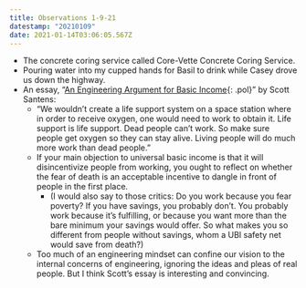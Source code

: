 ```yaml
---
title: Observations 1-9-21
datestamp: "20210109"
date: 2021-01-14T03:06:05.567Z
---
```

- The concrete coring service called Core-Vette Concrete Coring Service.
- Pouring water into my cupped hands for Basil to drink while Casey drove us down the highway.
- An essay, “[An Engineering Argument for Basic Income](https://scottsantens.com/engineering-argument-for-unconditional-universal-basic-income-ubi-fault-tolerance-graceful-failure-redundancy?utm_source=densediscovery){: .pol}” by Scott Santens:
	- “We wouldn’t create a life support system on a space station where in order to receive oxygen, one would need to work to obtain it. Life support is life support. Dead people can’t work. So make sure people get oxygen so they can stay alive. Living people will do much more work than dead people.”
	- If your main objection to universal basic income is that it will disincentivize people from working, you ought to reflect on whether the fear of death is an acceptable incentive to dangle in front of people in the first place.
		- (I would also say to those critics: Do you work because you fear poverty? If you have savings, you probably don’t. You probably work because it’s fulfilling, or because you want more than the bare minimum your savings would offer. So what makes you so different from people without savings, whom a UBI safety net would save from death?)
	- Too much of an engineering mindset can confine our vision to the internal concerns of engineering, ignoring the ideas and pleas of real people. But I think Scott’s essay is interesting and convincing.